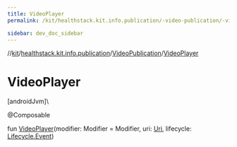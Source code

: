 ```yaml
---
title: VideoPlayer
permalink: /kit/healthstack.kit.info.publication/-video-publication/-video-player.html

sidebar: dev_doc_sidebar
---
```

//[kit](../../../kit.html)/[healthstack.kit.info.publication](../index.html)/[VideoPublication](index.html)/[VideoPlayer](-video-player.html)



# VideoPlayer



[androidJvm]\




@Composable



fun [VideoPlayer](-video-player.html)(modifier: Modifier = Modifier, uri: [Uri](https://developer.android.com/reference/kotlin/android/net/Uri.html), lifecycle: [Lifecycle.Event](https://developer.android.com/reference/kotlin/androidx/lifecycle/Lifecycle.Event.html))




